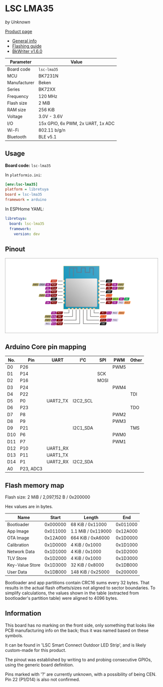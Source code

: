 # LSC LMA35

*by Unknown*

[Product page](https://www.action.com/de-at/p/lsc-smart-connect-outdoor-led-streifen/)

- [General info](../../docs/platform/beken-72xx/README.md)
- [Flashing guide](../../docs/platform/beken-72xx/flashing.md)
- [BkWriter v1.6.0](https://images.tuyacn.com/smart/bk_writer1.60/bk_writer1.60.exe)

Parameter    | Value
-------------|----------------------------------
Board code   | `lsc-lma35`
MCU          | BK7231N
Manufacturer | Beken
Series       | BK72XX
Frequency    | 120 MHz
Flash size   | 2 MiB
RAM size     | 256 KiB
Voltage      | 3.0V - 3.6V
I/O          | 15x GPIO, 6x PWM, 2x UART, 1x ADC
Wi-Fi        | 802.11 b/g/n
Bluetooth    | BLE v5.1

## Usage

**Board code:** `lsc-lma35`

In `platformio.ini`:

```ini
[env:lsc-lma35]
platform = libretuya
board = lsc-lma35
framework = arduino
```

In ESPHome YAML:

```yaml
libretuya:
  board: lsc-lma35
  framework:
    version: dev
```

## Pinout

![Pinout](pinout_lsc-lma35.svg)

## Arduino Core pin mapping

No. | Pin       | UART     | I²C      | SPI  | PWM  | Other
----|-----------|----------|----------|------|------|------
D0  | P26       |          |          |      | PWM5 |
D1  | P14       |          |          | SCK  |      |
D2  | P16       |          |          | MOSI |      |
D3  | P24       |          |          |      | PWM4 |
D4  | P22       |          |          |      |      | TDI
D5  | P0        | UART2_TX | I2C2_SCL |      |      |
D6  | P23       |          |          |      |      | TDO
D7  | P8        |          |          |      | PWM2 |
D8  | P9        |          |          |      | PWM3 |
D9  | P21       |          | I2C1_SDA |      |      | TMS
D10 | P6        |          |          |      | PWM0 |
D11 | P7        |          |          |      | PWM1 |
D12 | P10       | UART1_RX |          |      |      |
D13 | P11       | UART1_TX |          |      |      |
D14 | P1        | UART2_RX | I2C2_SDA |      |      |
A0  | P23, ADC3 |          |          |      |      |

## Flash memory map

Flash size: 2 MiB / 2,097,152 B / 0x200000

Hex values are in bytes.

Name            | Start    | Length             | End
----------------|----------|--------------------|---------
Bootloader      | 0x000000 | 68 KiB / 0x11000   | 0x011000
App Image       | 0x011000 | 1.1 MiB / 0x119000 | 0x12A000
OTA Image       | 0x12A000 | 664 KiB / 0xA6000  | 0x1D0000
Calibration     | 0x1D0000 | 4 KiB / 0x1000     | 0x1D1000
Network Data    | 0x1D1000 | 4 KiB / 0x1000     | 0x1D2000
TLV Store       | 0x1D2000 | 4 KiB / 0x1000     | 0x1D3000
Key-Value Store | 0x1D3000 | 32 KiB / 0x8000    | 0x1DB000
User Data       | 0x1DB000 | 148 KiB / 0x25000  | 0x200000

Bootloader and app partitions contain CRC16 sums every 32 bytes. That results in the actual flash offsets/sizes not aligned to sector boundaries. To simplify calculations, the values shown in the table (extracted from bootloader's partition table) were aligned to 4096 bytes.

## Information

This board has no marking on the front side, only something that looks like PCB manufacturing info on the back; thus it was named based on these symbols.

It can be found in 'LSC Smart Connect Outdoor LED Strip', and is likely custom-made for this product.

The pinout was established by writing to and probing consecutive GPIOs, using the generic board definition.

Pins marked with '?' are currently unknown, with a possibility of being CEN. Pin 22 (P1/D14) is also not confirmed.
